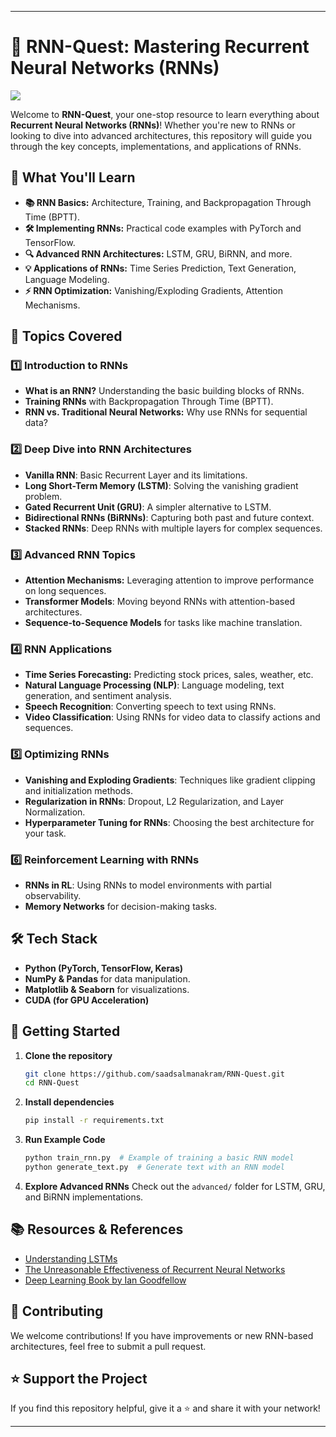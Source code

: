 
---

# 🚀 RNN-Quest: Mastering Recurrent Neural Networks (RNNs)

![](https://cdn.pixabay.com/photo/2023/05/19/18/02/ai-generated-8005087_1280.png)

Welcome to **RNN-Quest**, your one-stop resource to learn everything about **Recurrent Neural Networks (RNNs)**! Whether you're new to RNNs or looking to dive into advanced architectures, this repository will guide you through the key concepts, implementations, and applications of RNNs.

## 🚀 What You'll Learn

- **📚 RNN Basics:** Architecture, Training, and Backpropagation Through Time (BPTT).
- **🛠️ Implementing RNNs:** Practical code examples with PyTorch and TensorFlow.
- **🔍 Advanced RNN Architectures:** LSTM, GRU, BiRNN, and more.
- **💡 Applications of RNNs:** Time Series Prediction, Text Generation, Language Modeling.
- **⚡ RNN Optimization:** Vanishing/Exploding Gradients, Attention Mechanisms.

## 📌 Topics Covered

### 1️⃣ Introduction to RNNs
- **What is an RNN?** Understanding the basic building blocks of RNNs.
- **Training RNNs** with Backpropagation Through Time (BPTT).
- **RNN vs. Traditional Neural Networks:** Why use RNNs for sequential data?

### 2️⃣ Deep Dive into RNN Architectures
- **Vanilla RNN**: Basic Recurrent Layer and its limitations.
- **Long Short-Term Memory (LSTM)**: Solving the vanishing gradient problem.
- **Gated Recurrent Unit (GRU)**: A simpler alternative to LSTM.
- **Bidirectional RNNs (BiRNNs)**: Capturing both past and future context.
- **Stacked RNNs**: Deep RNNs with multiple layers for complex sequences.

### 3️⃣ Advanced RNN Topics
- **Attention Mechanisms:** Leveraging attention to improve performance on long sequences.
- **Transformer Models**: Moving beyond RNNs with attention-based architectures.
- **Sequence-to-Sequence Models** for tasks like machine translation.

### 4️⃣ RNN Applications
- **Time Series Forecasting:** Predicting stock prices, sales, weather, etc.
- **Natural Language Processing (NLP)**: Language modeling, text generation, and sentiment analysis.
- **Speech Recognition**: Converting speech to text using RNNs.
- **Video Classification**: Using RNNs for video data to classify actions and sequences.

### 5️⃣ Optimizing RNNs
- **Vanishing and Exploding Gradients**: Techniques like gradient clipping and initialization methods.
- **Regularization in RNNs**: Dropout, L2 Regularization, and Layer Normalization.
- **Hyperparameter Tuning for RNNs**: Choosing the best architecture for your task.

### 6️⃣ Reinforcement Learning with RNNs
- **RNNs in RL**: Using RNNs to model environments with partial observability.
- **Memory Networks** for decision-making tasks.

## 🛠️ Tech Stack
- **Python (PyTorch, TensorFlow, Keras)**
- **NumPy & Pandas** for data manipulation.
- **Matplotlib & Seaborn** for visualizations.
- **CUDA (for GPU Acceleration)**

## 📌 Getting Started

1. **Clone the repository**
   ```bash
   git clone https://github.com/saadsalmanakram/RNN-Quest.git
   cd RNN-Quest
   ```

2. **Install dependencies**
   ```bash
   pip install -r requirements.txt
   ```

3. **Run Example Code**
   ```bash
   python train_rnn.py  # Example of training a basic RNN model
   python generate_text.py  # Generate text with an RNN model
   ```

4. **Explore Advanced RNNs**
   Check out the `advanced/` folder for LSTM, GRU, and BiRNN implementations.

## 📚 Resources & References
- [Understanding LSTMs](https://colah.github.io/posts/2015-08-Understanding-LSTMs/)
- [The Unreasonable Effectiveness of Recurrent Neural Networks](http://karpathy.github.io/2015/05/21/rnn-effectiveness/)
- [Deep Learning Book by Ian Goodfellow](https://www.deeplearningbook.org/)

## 🤝 Contributing
We welcome contributions! If you have improvements or new RNN-based architectures, feel free to submit a pull request.

## ⭐ Support the Project
If you find this repository helpful, give it a ⭐ and share it with your network!

---
